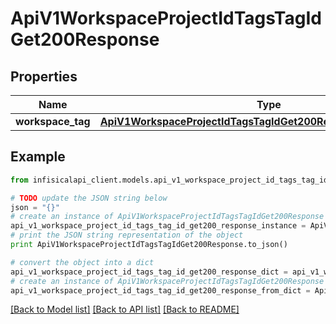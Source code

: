 # ApiV1WorkspaceProjectIdTagsTagIdGet200Response


## Properties
Name | Type | Description | Notes
------------ | ------------- | ------------- | -------------
**workspace_tag** | [**ApiV1WorkspaceProjectIdTagsTagIdGet200ResponseWorkspaceTag**](ApiV1WorkspaceProjectIdTagsTagIdGet200ResponseWorkspaceTag.md) |  | 

## Example

```python
from infisicalapi_client.models.api_v1_workspace_project_id_tags_tag_id_get200_response import ApiV1WorkspaceProjectIdTagsTagIdGet200Response

# TODO update the JSON string below
json = "{}"
# create an instance of ApiV1WorkspaceProjectIdTagsTagIdGet200Response from a JSON string
api_v1_workspace_project_id_tags_tag_id_get200_response_instance = ApiV1WorkspaceProjectIdTagsTagIdGet200Response.from_json(json)
# print the JSON string representation of the object
print ApiV1WorkspaceProjectIdTagsTagIdGet200Response.to_json()

# convert the object into a dict
api_v1_workspace_project_id_tags_tag_id_get200_response_dict = api_v1_workspace_project_id_tags_tag_id_get200_response_instance.to_dict()
# create an instance of ApiV1WorkspaceProjectIdTagsTagIdGet200Response from a dict
api_v1_workspace_project_id_tags_tag_id_get200_response_from_dict = ApiV1WorkspaceProjectIdTagsTagIdGet200Response.from_dict(api_v1_workspace_project_id_tags_tag_id_get200_response_dict)
```
[[Back to Model list]](../README.md#documentation-for-models) [[Back to API list]](../README.md#documentation-for-api-endpoints) [[Back to README]](../README.md)


